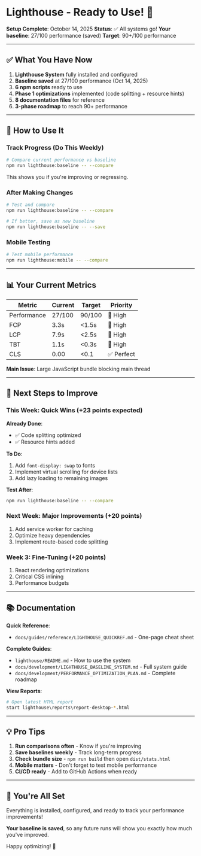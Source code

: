 # Lighthouse - Ready to Use! 🎉

**Setup Complete**: October 14, 2025
**Status**: ✅ All systems go!
**Your baseline**: 27/100 performance (saved)
**Target**: 90+/100 performance

---

## ✅ What You Have Now

1. **Lighthouse System** fully installed and configured
2. **Baseline saved** at 27/100 performance (Oct 14, 2025)
3. **6 npm scripts** ready to use
4. **Phase 1 optimizations** implemented (code splitting + resource hints)
5. **8 documentation files** for reference
6. **3-phase roadmap** to reach 90+ performance

---

## 🚀 How to Use It

### Track Progress (Do This Weekly)

```bash
# Compare current performance vs baseline
npm run lighthouse:baseline -- --compare
```

This shows you if you're improving or regressing.

### After Making Changes

```bash
# Test and compare
npm run lighthouse:baseline -- --compare

# If better, save as new baseline
npm run lighthouse:baseline -- --save
```

### Mobile Testing

```bash
# Test mobile performance
npm run lighthouse:mobile -- --compare
```

---

## 📊 Your Current Metrics

| Metric      | Current | Target | Priority   |
| ----------- | ------- | ------ | ---------- |
| Performance | 27/100  | 90/100 | 🔴 High    |
| FCP         | 3.3s    | <1.5s  | 🔴 High    |
| LCP         | 7.9s    | <2.5s  | 🔴 High    |
| TBT         | 1.1s    | <0.3s  | 🔴 High    |
| CLS         | 0.00    | <0.1   | ✅ Perfect |

**Main Issue**: Large JavaScript bundle blocking main thread

---

## 🎯 Next Steps to Improve

### This Week: Quick Wins (+23 points expected)

**Already Done**:

- ✅ Code splitting optimized
- ✅ Resource hints added

**To Do**:

1. Add `font-display: swap` to fonts
2. Implement virtual scrolling for device lists
3. Add lazy loading to remaining images

**Test After**:

```bash
npm run lighthouse:baseline -- --compare
```

### Next Week: Major Improvements (+20 points)

1. Add service worker for caching
2. Optimize heavy dependencies
3. Implement route-based code splitting

### Week 3: Fine-Tuning (+20 points)

1. React rendering optimizations
2. Critical CSS inlining
3. Performance budgets

---

## 📚 Documentation

**Quick Reference**:

- `docs/guides/reference/LIGHTHOUSE_QUICKREF.md` - One-page cheat sheet

**Complete Guides**:

- `lighthouse/README.md` - How to use the system
- `docs/development/LIGHTHOUSE_BASELINE_SYSTEM.md` - Full system guide
- `docs/development/PERFORMANCE_OPTIMIZATION_PLAN.md` - Complete roadmap

**View Reports**:

```bash
# Open latest HTML report
start lighthouse\reports\report-desktop-*.html
```

---

## 💡 Pro Tips

1. **Run comparisons often** - Know if you're improving
2. **Save baselines weekly** - Track long-term progress
3. **Check bundle size** - `npm run build` then open `dist/stats.html`
4. **Mobile matters** - Don't forget to test mobile performance
5. **CI/CD ready** - Add to GitHub Actions when ready

---

## 🎉 You're All Set

Everything is installed, configured, and ready to track your performance improvements!

**Your baseline is saved**, so any future runs will show you exactly how much you've improved.

Happy optimizing! 🚀

